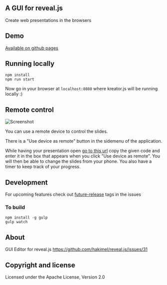 ## A GUI for reveal.js

Create web presentations in the browsers

## Demo

[Available on github pages](http://piatra.github.com/kreator.js)

## Running locally

````
npm install
npm run start
````
Now go in your browser at `localhost:8080` where kreator.js will be running locally :)

## Remote control

![Screenshot](http://imgur.com/5K7Xw3I.png)

You can use a remote device to control the slides.

There is a "Use device as remote" button in the sidemenu of the application.

While having your presentation open [go to this url](http://piatra.github.io/kreator.js/output/remote.html) copy the given code and enter it in the box that appears when you click "Use device as remote". You will then be able to change the slides from your phone. You also have a timer to keep track of your progress.


## Development

For upcoming features check out [future-release](https://github.com/piatra/kreator.js/issues?labels=future-release&page=1&state=open) tags in the issues

### To build

````
npm install -g gulp
gulp watch

````

## About

GUI Editor for reveal.js
https://github.com/hakimel/reveal.js/issues/31

## Copyright and license

Licensed under the Apache License, Version 2.0
